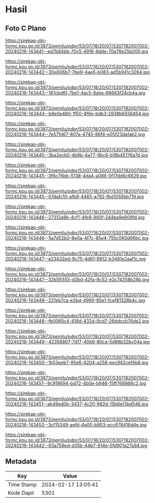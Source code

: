 # Hasil

## Foto C Plano

https://sirekap-obj-formc.kpu.go.id/3873/pemilu/pdpr/53/07/18/20/07/5307182007002-20240216-143441--ed7b84bb-70c5-4916-8dde-70a76e25b000.jpg

https://sirekap-obj-formc.kpu.go.id/3873/pemilu/pdpr/53/07/18/20/07/5307182007002-20240216-143442--30e606b7-7be9-4ae6-b083-ad5b941c3264.jpg

https://sirekap-obj-formc.kpu.go.id/3873/pemilu/pdpr/53/07/18/20/07/5307182007002-20240216-143443--181cbd6f-7be1-4ac5-8abe-66663f24cb4a.jpg

https://sirekap-obj-formc.kpu.go.id/3873/pemilu/pdpr/53/07/18/20/07/5307182007002-20240216-143444--b9e0e480-1f50-4f6e-bdb3-2938b6556454.jpg

https://sirekap-obj-formc.kpu.go.id/3873/pemilu/pdpr/53/07/18/20/07/5307182007002-20240216-143444--7e57fd67-807a-4745-86f8-e05f23dafab2.jpg

https://sirekap-obj-formc.kpu.go.id/3873/pemilu/pdpr/53/07/18/20/07/5307182007002-20240216-143445--3ba2ecb5-4b9b-4a77-9bc6-b18b45176a7d.jpg

https://sirekap-obj-formc.kpu.go.id/3873/pemilu/pdpr/53/07/18/20/07/5307182007002-20240216-143445--3f6c76bb-5138-4da4-a086-0f17dd6c6629.jpg

https://sirekap-obj-formc.kpu.go.id/3873/pemilu/pdpr/53/07/18/20/07/5307182007002-20240216-143445--07dafc10-afb8-4465-a792-fbd1055bb719.jpg

https://sirekap-obj-formc.kpu.go.id/3873/pemilu/pdpr/53/07/18/20/07/5307182007002-20240216-143446--27312a8b-4cf1-4fe8-860f-244ba9e808fd.jpg

https://sirekap-obj-formc.kpu.go.id/3873/pemilu/pdpr/53/07/18/20/07/5307182007002-20240216-143446--5a7d52b0-8e0a-4f7c-85e4-755c060d96bc.jpg

https://sirekap-obj-formc.kpu.go.id/3873/pemilu/pdpr/53/07/18/20/07/5307182007002-20240216-143447--e23432ed-9c75-4d61-9912-b3481e2aaf1c.jpg

https://sirekap-obj-formc.kpu.go.id/3873/pemilu/pdpr/53/07/18/20/07/5307182007002-20240216-143447--32b59355-d2bd-42fa-9c52-e2c74258b28b.jpg

https://sirekap-obj-formc.kpu.go.id/3873/pemilu/pdpr/53/07/18/20/07/5307182007002-20240216-143448--221eb7ca-e2bd-4990-85e1-fcef81328b4c.jpg

https://sirekap-obj-formc.kpu.go.id/3873/pemilu/pdpr/53/07/18/20/07/5307182007002-20240216-143448--fb0065c4-418d-432d-9cd7-26ddccb76de2.jpg

https://sirekap-obj-formc.kpu.go.id/3873/pemilu/pdpr/53/07/18/20/07/5307182007002-20240216-143449--42356807-7d17-40b6-80ca-5d88b32bc04a.jpg

https://sirekap-obj-formc.kpu.go.id/3873/pemilu/pdpr/53/07/18/20/07/5307182007002-20240216-143450--1b53eeb7-95e6-4204-a258-eec942cef6b8.jpg

https://sirekap-obj-formc.kpu.go.id/3873/pemilu/pdpr/53/07/18/20/07/5307182007002-20240216-143451--9c918694-bd72-4b0e-b946-15ff768866c2.jpg

https://sirekap-obj-formc.kpu.go.id/3873/pemilu/pdpr/53/07/18/20/07/5307182007002-20240216-143451--ab49ed0b-3437-4c20-982d-15b6ef3bd546.jpg

https://sirekap-obj-formc.kpu.go.id/3873/pemilu/pdpr/53/07/18/20/07/5307182007002-20240216-143452--3cf15349-aefd-4a00-b903-ecc678416d4e.jpg

https://sirekap-obj-formc.kpu.go.id/3873/pemilu/pdpr/53/07/18/20/07/5307182007002-20240216-143442--93a759ed-d35b-44b7-914e-5fd901a27a94.jpg


## Metadata

| Key        | Value               |
| ---------- | ------------------- |
| Time Stamp | 2024-02-17 13:05:41 |
| Kode Dapil | 5301                |




